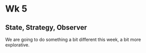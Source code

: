 # Wk 5

## State, Strategy, Observer

We are going to do something a bit different this week, a bit more explorative.
